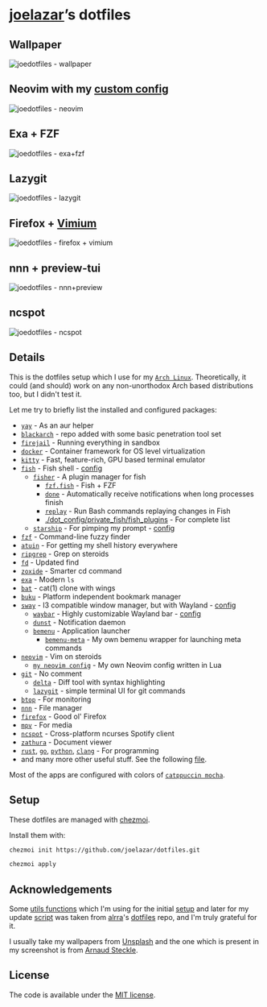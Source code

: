 # [joelazar](https://github.com/joelazar)’s dotfiles

## Wallpaper

![joedotfiles - wallpaper](https://github.com/joelazar/dotfiles/assets/16268238/d6c2fbd2-ca59-4d67-86b1-3cdb642f5f46)

## Neovim with my [custom config](https://github.com/joelazar/nvim-config)

![joedotfiles - neovim](https://github.com/joelazar/dotfiles/assets/16268238/ece9046e-14ac-4dc2-8d39-86e9fbc958bd)

## Exa + FZF

![joedotfiles - exa+fzf](https://github.com/joelazar/dotfiles/assets/16268238/261f8201-9389-4dfe-a6fd-b7197df51e71)

## Lazygit

![joedotfiles - lazygit](https://github.com/joelazar/dotfiles/assets/16268238/116efc38-4684-48e3-b418-f524fcc35ff2)

## Firefox + [Vimium](https://addons.mozilla.org/en-US/firefox/addon/vimium-ff/)

![joedotfiles - firefox + vimium](https://github.com/joelazar/dotfiles/assets/16268238/81d1a1fc-4ad3-4448-a78b-805e5603f2a9)

## nnn + preview-tui

![joedotfiles - nnn+preview](https://github.com/joelazar/dotfiles/assets/16268238/62ac46ed-3b4a-4c3c-bb1d-feed4b220f72)

## ncspot

![joedotfiles - ncspot](https://github.com/joelazar/dotfiles/assets/16268238/71ac32a2-5c0d-446b-ba58-fc00ab6687f3)

## Details

This is the dotfiles setup which I use for my [`Arch Linux`](https://archlinux.org/).
Theoretically, it could (and should) work on any non-unorthodox Arch based
distributions too, but I didn't test it.

Let me try to briefly list the installed and configured packages:

- [`yay`](https://github.com/Jguer/yay) - As an aur helper
- [`blackarch`](https://blackarch.org/) - repo added with some basic penetration tool set
- [`firejail`](https://firejail.wordpress.com/) - Running everything in sandbox
- [`docker`](https://www.docker.com/) - Container framework for OS level virtualization
- [`kitty`](https://sw.kovidgoyal.net/kitty/) - Fast, feature-rich, GPU based terminal emulator
- [`fish`](https://fishshell.com/) - Fish shell - [config](dot_config/private_fish)
  - [`fisher`](https://github.com/jorgebucaran/fisher) - A plugin manager for fish
    - [`fzf.fish`](https://github.com/PatrickF1/fzf.fish) - Fish + FZF
    - [`done`](https://github.com/franciscolourenco/done) - Automatically receive notifications when long processes finish
    - [`replay`](https://github.com/jorgebucaran/replay.fish) - Run Bash commands replaying changes in Fish
    - [./dot_config/private_fish/fish_plugins](dot_config/private_fish/fish_plugins) - For complete list
  - [`starship`](https://github.com/starship/starship) - For pimping my prompt - [config](dot_config/starship.toml)
- [`fzf`](https://github.com/junegunn/fzf) - Command-line fuzzy finder
- [`atuin`](https://github.com/atuinsh/atuin) - For getting my shell history everywhere
- [`ripgrep`](https://github.com/BurntSushi/ripgrep) - Grep on steroids
- [`fd`](https://github.com/sharkdp/fd) - Updated find
- [`zoxide`](https://github.com/ajeetdsouza/zoxide) - Smarter cd command
- [`exa`](https://github.com/ogham/exa) - Modern `ls`
- [`bat`](https://github.com/sharkdp/bat) - cat(1) clone with wings
- [`buku`](https://github.com/jarun/buku) - Platform independent bookmark manager
- [`sway`](https://swaywm.org/) - I3 compatible window manager, but with Wayland - [config](dot_config/sway/config)
  - [`waybar`](https://github.com/Alexays/Waybar) - Highly customizable Wayland bar - [config](dot_config/waybar/config)
  - [`dunst`](https://github.com/dunst-project/dunst) - Notification daemon
  - [`bemenu`](https://github.com/Cloudef/bemenu) - Application launcher
    - [`bemenu-meta`](./private_dot_local/bin/executable_bemenu-meta) - My own bemenu wrapper for launching meta commands
- [`neovim`](https://neovim.io/) - Vim on steroids
  - [`my neovim config`](https://github.com/joelazar/nvim-config) - My own Neovim config written in Lua
- [`git`](https://git-scm.com/) - No comment
  - [`delta`](https://github.com/dandavison/delta) - Diff tool with syntax highlighting
  - [`lazygit`](https://github.com/jesseduffield/lazygit) - simple terminal UI for git commands
- [`btop`](https://github.com/aristocratos/btop) - For monitoring
- [`nnn`](https://github.com/jarun/nnn) - File manager
- [`firefox`](https://www.mozilla.org/en-GB/firefox/) - Good ol' Firefox
- [`mpv`](https://mpv.io/) - For media
- [`ncspot`](https://github.com/hrkfdn/ncspot) - Cross-platform ncurses Spotify client
- [`zathura`](https://github.com/pwmt/zathura) - Document viewer
- [`rust`](https://www.rust-lang.org/), [`go`](https://golang.org/), [`python`](https://www.python.org/), [`clang`](https://clang.llvm.org/) - For programming
- and many more other useful stuff. See the following [file](run_once_install_packages.sh).

Most of the apps are configured with colors of [`catppuccin mocha`](https://github.com/catppuccin).

## Setup

These dotfiles are managed with [chezmoi](https://github.com/twpayne/chezmoi).

Install them with:

```sh
chezmoi init https://github.com/joelazar/dotfiles.git

chezmoi apply
```

## Acknowledgements

Some [utils functions](scripts/) which I'm using for the initial [setup](run_once_install_packages.sh) and later for my update [script](private_dot_local/bin/executable_update_everything) was taken from [alrra](https://github.com/alrra)'s [dotfiles](https://github.com/alrra/dotfiles) repo, and I'm truly grateful for it.

I usually take my wallpapers from [Unsplash](https://unsplash.com/) and the one which is present in my screenshot is from [Arnaud Steckle](https://unsplash.com/@arnaudsteckle).

## License

The code is available under the [MIT license](LICENSE).
